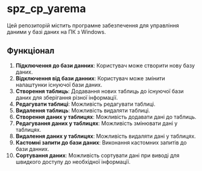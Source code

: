 # spz_cp_yarema
Цей репозиторій містить програмне забезпечення для управління даними у базі даних на ПК з Windows.

## Функціонал
  1. **Підключення до бази данних**: Користувач може створити нову базу даних.
  2. **Відключення від бази данних**: Користувач може змінити налаштунки існуючої бази даних.
  3. **Створення таблиць**: Додавання нових таблиць до існуючої бази даних для зберігання різної інформації.
  4. **Редагувати таблиці**: Можливість редагувати таблиці.
  5. **Видалення таблиць**: Можливість видаляти таблиці.
  6. **Створення даних у таблицях**: Можливість додавати дані до таблиць.
  7. **Редагування даних у таблицях**: Можливість змінювати дані у таблицях.
  8. **Видалення даних у таблицях**: Можливість видаляти дані у таблицях.
  9. **Кастомні запити до бази даних**: Виконання кастомних запитів до бази данних.
  10. **Сортування даних**: Можливість сортувати дані при виводі для швидкого доступу до необхідної інформації.
